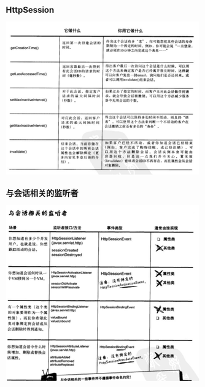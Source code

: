 ## HttpSession

![img.png](06_img/HttpSession_function.png)

## 与会话相关的监听者

![img.png](06_img/HttpSession_related_listener.png)
